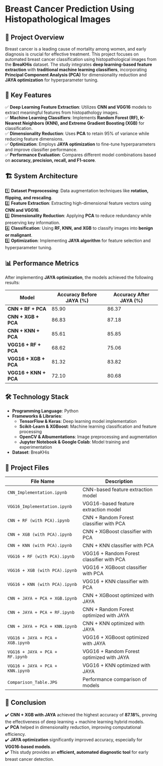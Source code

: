 # Breast Cancer Prediction Using Histopathological Images  

## 📌 Project Overview  
Breast cancer is a leading cause of mortality among women, and early diagnosis is crucial for effective treatment. This project focuses on automated breast cancer classification using histopathological images from the **BreaKHis** dataset. The study integrates **deep learning-based feature extraction** with **traditional machine learning classifiers**, incorporating **Principal Component Analysis (PCA)** for dimensionality reduction and **JAYA optimization** for hyperparameter tuning.  

## 🚀 Key Features  
✅ **Deep Learning Feature Extraction**: Utilizes **CNN and VGG16** models to extract meaningful features from histopathology images.  
✅ **Machine Learning Classifiers**: Implements **Random Forest (RF), K-Nearest Neighbors (KNN), and Extreme Gradient Boosting (XGB)** for classification.  
✅ **Dimensionality Reduction**: Uses **PCA** to retain 95% of variance while reducing feature dimensions.  
✅ **Optimization**: Employs **JAYA optimization** to fine-tune hyperparameters and improve classifier performance.  
✅ **Performance Evaluation**: Compares different model combinations based on **accuracy, precision, recall, and F1-score**.  

## 🏗️ System Architecture  
1️⃣ **Dataset Preprocessing**: Data augmentation techniques like **rotation, flipping, and rescaling**.  
2️⃣ **Feature Extraction**: Extracting high-dimensional feature vectors using **CNN and VGG16**.  
3️⃣ **Dimensionality Reduction**: Applying **PCA** to reduce redundancy while preserving key information.  
4️⃣ **Classification**: Using **RF, KNN, and XGB** to classify images into **benign or malignant**.  
5️⃣ **Optimization**: Implementing **JAYA algorithm** for feature selection and hyperparameter tuning.  

## 📊 Performance Metrics  
After implementing **JAYA optimization**, the models achieved the following results:  

| Model | Accuracy Before JAYA (%) | Accuracy After JAYA (%) |
|-------|-------------------------|-------------------------|
| **CNN + RF + PCA** | 85.90 | 86.37 |
| **CNN + XGB + PCA** | 86.83 | 87.18 |
| **CNN + KNN + PCA** | 85.61 | 85.85 |
| **VGG16 + RF + PCA** | 68.62 | 75.06 |
| **VGG16 + XGB + PCA** | 81.32 | 83.82 |
| **VGG16 + KNN + PCA** | 72.10 | 80.68 |  

## 🛠️ Technology Stack  
- **Programming Language**: Python  
- **Frameworks & Libraries**:  
  - **TensorFlow & Keras**: Deep learning model implementation  
  - **Scikit-Learn & XGBoost**: Machine learning classification and feature processing  
  - **OpenCV & Albumentations**: Image preprocessing and augmentation  
  - **Jupyter Notebook & Google Colab**: Model training and experimentation  
- **Dataset**: BreaKHis  

## 📂 Project Files  

| File Name | Description |
|-----------|------------|
| `CNN_Implementation.ipynb` | CNN-based feature extraction model |
| `VGG16_Implementation.ipynb` | VGG16-based feature extraction model |
| `CNN + RF (with PCA).ipynb` | CNN + Random Forest classifier with PCA |
| `CNN + XGB (with PCA).ipynb` | CNN + XGBoost classifier with PCA |
| `CNN + KNN (with PCA).ipynb` | CNN + KNN classifier with PCA |
| `VGG16 + RF (with PCA).ipynb` | VGG16 + Random Forest classifier with PCA |
| `VGG16 + XGB (with PCA).ipynb` | VGG16 + XGBoost classifier with PCA |
| `VGG16 + KNN (with PCA).ipynb` | VGG16 + KNN classifier with PCA |
| `CNN + JAYA + PCA + XGB.ipynb` | CNN + XGBoost optimized with JAYA |
| `CNN + JAYA + PCA + RF.ipynb` | CNN + Random Forest optimized with JAYA |
| `CNN + JAYA + PCA + KNN.ipynb` | CNN + KNN optimized with JAYA |
| `VGG16 + JAYA + PCA + XGB.ipynb` | VGG16 + XGBoost optimized with JAYA |
| `VGG16 + JAYA + PCA + RF.ipynb` | VGG16 + Random Forest optimized with JAYA |
| `VGG16 + JAYA + PCA + KNN.ipynb` | VGG16 + KNN optimized with JAYA |
| `Comparison_Table.JPG` | Performance comparison of models |

## 🎯 Conclusion  
✔️ **CNN + XGB with JAYA** achieved the highest accuracy of **87.18%**, proving the effectiveness of deep learning + machine learning hybrid models.  
✔️ **PCA** helped in dimensionality reduction, improving computational efficiency.  
✔️ **JAYA optimization** significantly improved accuracy, especially for **VGG16-based models**.  
✔️ This study provides an **efficient, automated diagnostic tool** for early breast cancer detection.  
